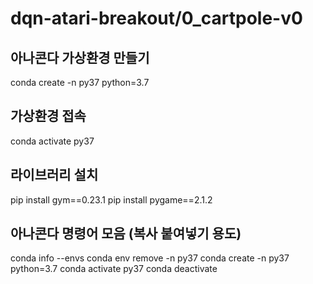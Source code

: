 # dqn-atari-breakout/0_cartpole-v0

## 아나콘다 가상환경 만들기
conda create -n py37 python=3.7

## 가상환경 접속
conda activate py37

## 라이브러리 설치
pip install gym==0.23.1
pip install pygame==2.1.2

## 아나콘다 명령어 모음 (복사 붙여넣기 용도)
conda info --envs
conda env remove -n py37
conda create -n py37 python=3.7
conda activate py37
conda deactivate